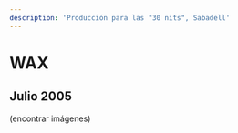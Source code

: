 ```yaml
---
description: 'Producción para las "30 nits", Sabadell'
---
```


# WAX

## Julio 2005 

\(encontrar imágenes\)

